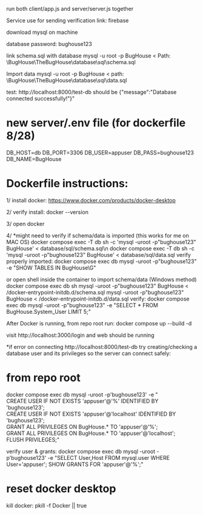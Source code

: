  

run both client/app.js and server/server.js together


Service use for sending verification link: firebase 

download mysql on machine

database password: bughouse123

link schema.sql with database
mysql -u root -p BugHouse < Path: \BugHouse\TheBugHouse\database\sql\schema.sql

Import data
mysql -u root -p BugHouse <  path: \BugHouse\TheBugHouse\database\sql\data.sql



test: http://localhost:8000/test-db
should be {"message":"Database connected successfully!"}"





# new server/.env file (for dockerfile 8/28)
DB_HOST=db
DB_PORT=3306
DB_USER=appuser
DB_PASS=bughouse123
DB_NAME=BugHouse

# Dockerfile instructions:
1/ install docker:
https://www.docker.com/products/docker-desktop

2/ verify install:
docker --version

3/ open docker

4/ *might need to verify if schema/data is imported (this works for me on MAC OS)
docker compose exec -T db sh -c 'mysql -uroot -p"bughouse123" BugHouse' < database/sql/schema.sql\n
docker compose exec -T db sh -c 'mysql -uroot -p"bughouse123" BugHouse' < database/sql/data.sql
verify properly imported:
docker compose exec db mysql -uroot -p"bughouse123" -e "SHOW TABLES IN BugHouse\G"


or open shell inside the container to import schema/data (Windows method)
docker compose exec db sh
mysql -uroot -p"bughouse123" BugHouse < /docker-entrypoint-initdb.d/schema.sql
mysql -uroot -p"bughouse123" BugHouse < /docker-entrypoint-initdb.d/data.sql
verify:
docker compose exec db mysql -uroot -p"bughouse123" -e "SELECT * FROM BugHouse.System_User LIMIT 5;"

After Docker is running, from repo root run:
docker compose up --build -d


visit http://localhost:3000/login
and web should be running





*if error on connecting http://localhost:8000/test-db
try creating/checking a database user and its privileges so the server can connect safely:
# from repo root
docker compose exec db mysql -uroot -p'bughouse123' -e "\
CREATE USER IF NOT EXISTS 'appuser'@'%' IDENTIFIED BY 'bughouse123'; \
CREATE USER IF NOT EXISTS 'appuser'@'localhost' IDENTIFIED BY 'bughouse123'; \
GRANT ALL PRIVILEGES ON BugHouse.* TO 'appuser'@'%'; \
GRANT ALL PRIVILEGES ON BugHouse.* TO 'appuser'@'localhost'; \
FLUSH PRIVILEGES;"

verify user & grants:
docker compose exec db mysql -uroot -p'bughouse123' -e "SELECT User,Host FROM mysql.user WHERE User='appuser'; SHOW GRANTS FOR 'appuser'@'%';"




# reset docker desktop
kill docker:
pkill -f Docker || true

